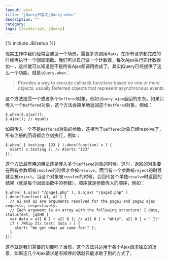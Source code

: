 ```yaml
---
layout: post
title: "jQuery扫盲之jQuery.when"
description: ""
category: 
tags: [JavaScript, jQuery]
---
```

{% include JB/setup %}

现实工作中我们经常会遇见一个场景，需要多次调用Ajax，在所有请求都完成的时候再执行一个回调函数。我们可以自己做一个计数器，每次Ajax执行完计数器加一，这样就可以知道是不是所有Ajax都调用完成了。其实jQuery已经提供了这么一个功能，就是`jQuery.when`：

> Provides a way to execute callback functions based on one or more objects, usually Deferred objects that represent asynchronous events.

这个方法接受一个或者多个`Deffered`对象，例如`jQuery.ajax`返回的东东。如果只传入一个`Deffered`对象，这个方法会简单地返回这个`Deffered`对象，例如：

    $.when($.ajax());
    $.ajax(); // equals

如果传入一个不是`Deffered`对象的参数，这相当于`Deffered`对象已经resolve了，所有注册的回调都会立刻执行，例如：

    $.when( { testing: 123 } ).done(function( x ) {
      alert( x.testing ); // Alerts "123"
    });

这个方法最有用的用法还是传入多个`Deffered`对象的时候。这时，返回的对象要在所有参数都被`resolve`的时候才会被`resolve`，而当有一个参数被`reject`的时候就会被`reject`。当这个对象被`resolve`的时候，会回传各个单独`resolve`时返回的结果（就是每个回调函数中的参数），顺序就是参数传入的顺序，例如：

    $.when( $.ajax( "/page1.php" ), $.ajax( "/page2.php" ) ).done(function( a1, a2 ) {
      // a1 and a2 are arguments resolved for the page1 and page2 ajax requests, respectively.
      // Each argument is an array with the following structure: [ data, statusText, jqXHR ]
      var data = a1[ 0 ] + a2[ 0 ]; // a1[ 0 ] = "Whip", a2[ 0 ] = " It"
      if ( /Whip It/.test( data ) ) {
        alert( "We got what we came for!" );
      }
    });

这不就是我们需要的功能吗？当然，这个方法只适用于各个Ajax请求独立的场景，如果这几个Ajax请求是有顺序的话就只能求助于别的方式了。
